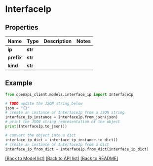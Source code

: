 # InterfaceIp


## Properties

Name | Type | Description | Notes
------------ | ------------- | ------------- | -------------
**ip** | **str** |  | 
**prefix** | **str** |  | 
**kind** | **str** |  | 

## Example

```python
from openapi_client.models.interface_ip import InterfaceIp

# TODO update the JSON string below
json = "{}"
# create an instance of InterfaceIp from a JSON string
interface_ip_instance = InterfaceIp.from_json(json)
# print the JSON string representation of the object
print(InterfaceIp.to_json())

# convert the object into a dict
interface_ip_dict = interface_ip_instance.to_dict()
# create an instance of InterfaceIp from a dict
interface_ip_from_dict = InterfaceIp.from_dict(interface_ip_dict)
```
[[Back to Model list]](../README.md#documentation-for-models) [[Back to API list]](../README.md#documentation-for-api-endpoints) [[Back to README]](../README.md)


